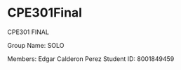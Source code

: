 # CPE301Final
CPE301 FINAL

Group Name: SOLO

Members: Edgar Calderon Perez 
Student ID: 8001849459
